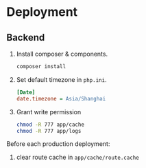 Deployment
==========

## Backend

1. Install composer & components.
   
   ```sh
   composer install
   ```

2. Set default timezone in `php.ini`.

   ```ini
   [Date]
   date.timezone = Asia/Shanghai
   ```

3. Grant write permission

   ```sh
   chmod -R 777 app/cache
   chmod -R 777 app/logs
   ```

Before each production deployment:

1. clear route cache in `app/cache/route.cache`